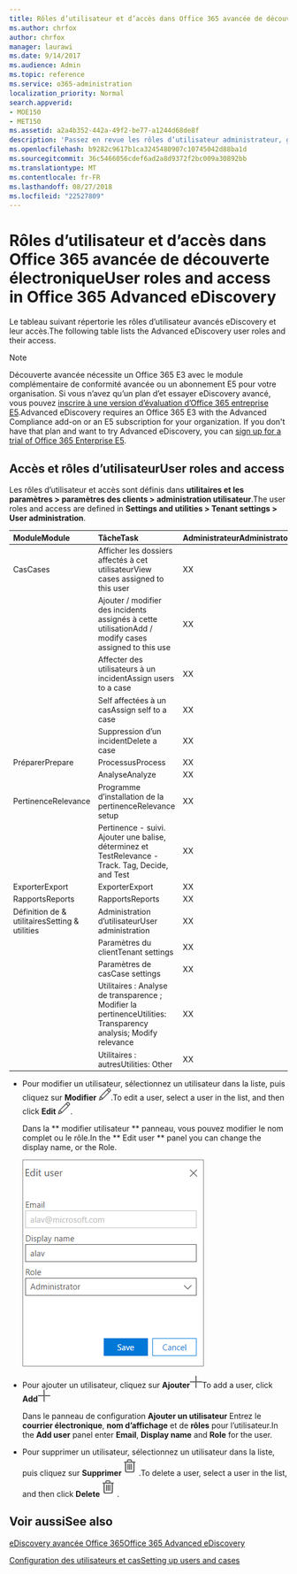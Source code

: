 ```yaml
---
title: Rôles d’utilisateur et d’accès dans Office 365 avancée de découverte électronique
ms.author: chrfox
author: chrfox
manager: laurawi
ms.date: 9/14/2017
ms.audience: Admin
ms.topic: reference
ms.service: o365-administration
localization_priority: Normal
search.appverid:
- MOE150
- MET150
ms.assetid: a2a4b352-442a-49f2-be77-a1244d68de8f
description: 'Passez en revue les rôles d’utilisateur administrateur, gestionnaire, réviseur et leur accès à des modules et des tâches dans Office 365 avancée de découverte électronique. '
ms.openlocfilehash: b9282c9617b1ca3245480907c10745042d88ba1d
ms.sourcegitcommit: 36c5466056cdef6ad2a8d9372f2bc009a30892bb
ms.translationtype: MT
ms.contentlocale: fr-FR
ms.lasthandoff: 08/27/2018
ms.locfileid: "22527809"
---
```

# <a name="user-roles-and-access-in-office-365-advanced-ediscovery"></a><span data-ttu-id="73c32-103">Rôles d’utilisateur et d’accès dans Office 365 avancée de découverte électronique</span><span class="sxs-lookup"><span data-stu-id="73c32-103">User roles and access in Office 365 Advanced eDiscovery</span></span>

<span data-ttu-id="73c32-104">Le tableau suivant répertorie les rôles d’utilisateur avancés eDiscovery et leur accès.</span><span class="sxs-lookup"><span data-stu-id="73c32-104">The following table lists the Advanced eDiscovery user roles and their access.</span></span>
  
> [!NOTE]
> <span data-ttu-id="73c32-p101">Découverte avancée nécessite un Office 365 E3 avec le module complémentaire de conformité avancée ou un abonnement E5 pour votre organisation. Si vous n’avez qu’un plan d’et essayer eDiscovery avancé, vous pouvez [inscrire à une version d’évaluation d’Office 365 entreprise E5](https://go.microsoft.com/fwlink/p/?LinkID=698279).</span><span class="sxs-lookup"><span data-stu-id="73c32-p101">Advanced eDiscovery requires an Office 365 E3 with the Advanced Compliance add-on or an E5 subscription for your organization. If you don't have that plan and want to try Advanced eDiscovery, you can [sign up for a trial of Office 365 Enterprise E5](https://go.microsoft.com/fwlink/p/?LinkID=698279).</span></span> 
  
## <a name="user-roles-and-access"></a><span data-ttu-id="73c32-107">Accès et rôles d’utilisateur</span><span class="sxs-lookup"><span data-stu-id="73c32-107">User roles and access</span></span>

<span data-ttu-id="73c32-108">Les rôles d’utilisateur et accès sont définis dans **utilitaires et les paramètres \> paramètres des clients \> administration utilisateur**.</span><span class="sxs-lookup"><span data-stu-id="73c32-108">The user roles and access are defined in **Settings and utilities \> Tenant settings \> User administration**.</span></span>
  
|<span data-ttu-id="73c32-109">**Module**</span><span class="sxs-lookup"><span data-stu-id="73c32-109">**Module**</span></span>|<span data-ttu-id="73c32-110">**Tâche**</span><span class="sxs-lookup"><span data-stu-id="73c32-110">**Task**</span></span>|<span data-ttu-id="73c32-111">**Administrateur**</span><span class="sxs-lookup"><span data-stu-id="73c32-111">**Administrator**</span></span>|<span data-ttu-id="73c32-112">**Manager**</span><span class="sxs-lookup"><span data-stu-id="73c32-112">**Manager**</span></span>|<span data-ttu-id="73c32-113">**Relecteur**</span><span class="sxs-lookup"><span data-stu-id="73c32-113">**Reviewer**</span></span>|
|:-----|:-----|:-----|:-----|:-----|
|<span data-ttu-id="73c32-114">Cas</span><span class="sxs-lookup"><span data-stu-id="73c32-114">Cases</span></span>  <br/> | <span data-ttu-id="73c32-115">Afficher les dossiers affectés à cet utilisateur</span><span class="sxs-lookup"><span data-stu-id="73c32-115">View cases assigned to this user</span></span>  <br/> |<span data-ttu-id="73c32-116">X</span><span class="sxs-lookup"><span data-stu-id="73c32-116">X</span></span>  <br/> |<span data-ttu-id="73c32-117">X</span><span class="sxs-lookup"><span data-stu-id="73c32-117">X</span></span>  <br/> |<span data-ttu-id="73c32-118">X</span><span class="sxs-lookup"><span data-stu-id="73c32-118">X</span></span>  <br/> |
|| <span data-ttu-id="73c32-119">Ajouter / modifier des incidents assignés à cette utilisation</span><span class="sxs-lookup"><span data-stu-id="73c32-119">Add / modify cases assigned to this use</span></span>  <br/> |<span data-ttu-id="73c32-120">X</span><span class="sxs-lookup"><span data-stu-id="73c32-120">X</span></span>  <br/> |<span data-ttu-id="73c32-121">X</span><span class="sxs-lookup"><span data-stu-id="73c32-121">X</span></span>  <br/> ||
|| <span data-ttu-id="73c32-122">Affecter des utilisateurs à un incident</span><span class="sxs-lookup"><span data-stu-id="73c32-122">Assign users to a case</span></span>  <br/> |<span data-ttu-id="73c32-123">X</span><span class="sxs-lookup"><span data-stu-id="73c32-123">X</span></span>  <br/> |<span data-ttu-id="73c32-124">X</span><span class="sxs-lookup"><span data-stu-id="73c32-124">X</span></span>  <br/> ||
|| <span data-ttu-id="73c32-125">Self affectées à un cas</span><span class="sxs-lookup"><span data-stu-id="73c32-125">Assign self to a case</span></span>  <br/> |<span data-ttu-id="73c32-126">X</span><span class="sxs-lookup"><span data-stu-id="73c32-126">X</span></span>  <br/> |||
||<span data-ttu-id="73c32-127">Suppression d’un incident</span><span class="sxs-lookup"><span data-stu-id="73c32-127">Delete a case</span></span>  <br/> |<span data-ttu-id="73c32-128">X</span><span class="sxs-lookup"><span data-stu-id="73c32-128">X</span></span>  <br/> |||
|<span data-ttu-id="73c32-129">Préparer</span><span class="sxs-lookup"><span data-stu-id="73c32-129">Prepare</span></span>  <br/> |<span data-ttu-id="73c32-130">Processus</span><span class="sxs-lookup"><span data-stu-id="73c32-130">Process</span></span>  <br/> |<span data-ttu-id="73c32-131">X</span><span class="sxs-lookup"><span data-stu-id="73c32-131">X</span></span>  <br/> |<span data-ttu-id="73c32-132">X</span><span class="sxs-lookup"><span data-stu-id="73c32-132">X</span></span>  <br/> ||
||<span data-ttu-id="73c32-133">Analyse</span><span class="sxs-lookup"><span data-stu-id="73c32-133">Analyze</span></span>  <br/> |<span data-ttu-id="73c32-134">X</span><span class="sxs-lookup"><span data-stu-id="73c32-134">X</span></span>  <br/> |<span data-ttu-id="73c32-135">X</span><span class="sxs-lookup"><span data-stu-id="73c32-135">X</span></span>  <br/> ||
|<span data-ttu-id="73c32-136">Pertinence</span><span class="sxs-lookup"><span data-stu-id="73c32-136">Relevance</span></span>  <br/> |<span data-ttu-id="73c32-137">Programme d’installation de la pertinence</span><span class="sxs-lookup"><span data-stu-id="73c32-137">Relevance setup</span></span>  <br/> |<span data-ttu-id="73c32-138">X</span><span class="sxs-lookup"><span data-stu-id="73c32-138">X</span></span>  <br/> |<span data-ttu-id="73c32-139">X</span><span class="sxs-lookup"><span data-stu-id="73c32-139">X</span></span>  <br/> ||
||<span data-ttu-id="73c32-140">Pertinence - suivi. Ajouter une balise, déterminez et Test</span><span class="sxs-lookup"><span data-stu-id="73c32-140">Relevance - Track. Tag, Decide, and Test</span></span>  <br/> |<span data-ttu-id="73c32-141">X</span><span class="sxs-lookup"><span data-stu-id="73c32-141">X</span></span>  <br/> |<span data-ttu-id="73c32-142">X</span><span class="sxs-lookup"><span data-stu-id="73c32-142">X</span></span>  <br/> |<span data-ttu-id="73c32-143">X</span><span class="sxs-lookup"><span data-stu-id="73c32-143">X</span></span>  <br/> |
|<span data-ttu-id="73c32-144">Exporter</span><span class="sxs-lookup"><span data-stu-id="73c32-144">Export</span></span>  <br/> |<span data-ttu-id="73c32-145">Exporter</span><span class="sxs-lookup"><span data-stu-id="73c32-145">Export</span></span>  <br/> |<span data-ttu-id="73c32-146">X</span><span class="sxs-lookup"><span data-stu-id="73c32-146">X</span></span>  <br/> |<span data-ttu-id="73c32-147">X</span><span class="sxs-lookup"><span data-stu-id="73c32-147">X</span></span>  <br/> ||
|<span data-ttu-id="73c32-148">Rapports</span><span class="sxs-lookup"><span data-stu-id="73c32-148">Reports</span></span>  <br/> |<span data-ttu-id="73c32-149">Rapports</span><span class="sxs-lookup"><span data-stu-id="73c32-149">Reports</span></span>  <br/> |<span data-ttu-id="73c32-150">X</span><span class="sxs-lookup"><span data-stu-id="73c32-150">X</span></span>  <br/> |<span data-ttu-id="73c32-151">X</span><span class="sxs-lookup"><span data-stu-id="73c32-151">X</span></span>  <br/> ||
|<span data-ttu-id="73c32-152">Définition de &amp; utilitaires</span><span class="sxs-lookup"><span data-stu-id="73c32-152">Setting &amp; utilities</span></span>  <br/> |<span data-ttu-id="73c32-153">Administration d’utilisateur</span><span class="sxs-lookup"><span data-stu-id="73c32-153">User administration</span></span>  <br/> |<span data-ttu-id="73c32-154">X</span><span class="sxs-lookup"><span data-stu-id="73c32-154">X</span></span>  <br/> |||
||<span data-ttu-id="73c32-155">Paramètres du client</span><span class="sxs-lookup"><span data-stu-id="73c32-155">Tenant settings</span></span>  <br/> |<span data-ttu-id="73c32-156">X</span><span class="sxs-lookup"><span data-stu-id="73c32-156">X</span></span>  <br/> |||
||<span data-ttu-id="73c32-157">Paramètres de cas</span><span class="sxs-lookup"><span data-stu-id="73c32-157">Case settings</span></span>  <br/> |<span data-ttu-id="73c32-158">X</span><span class="sxs-lookup"><span data-stu-id="73c32-158">X</span></span>  <br/> |<span data-ttu-id="73c32-159">X</span><span class="sxs-lookup"><span data-stu-id="73c32-159">X</span></span>  <br/> ||
||<span data-ttu-id="73c32-160">Utilitaires : Analyse de transparence ; Modifier la pertinence</span><span class="sxs-lookup"><span data-stu-id="73c32-160">Utilities: Transparency analysis; Modify relevance</span></span>  <br/> |<span data-ttu-id="73c32-161">X</span><span class="sxs-lookup"><span data-stu-id="73c32-161">X</span></span>  <br/> |<span data-ttu-id="73c32-162">X</span><span class="sxs-lookup"><span data-stu-id="73c32-162">X</span></span>  <br/> |<span data-ttu-id="73c32-163">X</span><span class="sxs-lookup"><span data-stu-id="73c32-163">X</span></span>  <br/> |
||<span data-ttu-id="73c32-164">Utilitaires : autres</span><span class="sxs-lookup"><span data-stu-id="73c32-164">Utilities: Other</span></span>  <br/> |<span data-ttu-id="73c32-165">X</span><span class="sxs-lookup"><span data-stu-id="73c32-165">X</span></span>  <br/> |<span data-ttu-id="73c32-166">X</span><span class="sxs-lookup"><span data-stu-id="73c32-166">X</span></span>  <br/> ||
   
- <span data-ttu-id="73c32-167">Pour modifier un utilisateur, sélectionnez un utilisateur dans la liste, puis cliquez sur **Modifier** ![icône Modifier](media/3d613660-7602-4df2-bdb9-14e9ca2f9cf2.png).</span><span class="sxs-lookup"><span data-stu-id="73c32-167">To edit a user, select a user in the list, and then click **Edit** ![Edit icon](media/3d613660-7602-4df2-bdb9-14e9ca2f9cf2.png).</span></span>
    
    <span data-ttu-id="73c32-168">Dans la ** modifier utilisateur ** panneau, vous pouvez modifier le nom complet ou le rôle.</span><span class="sxs-lookup"><span data-stu-id="73c32-168">In the ** Edit user ** panel you can change the display name, or the Role.</span></span> 
    
    ![Capture de Screnn du Panneau de modification des utilisateurs dans l’administration des utilisateurs](media/a939f86b-9c88-4543-a560-6d33a9af90f9.png)
  
- <span data-ttu-id="73c32-170">Pour ajouter un utilisateur, cliquez sur **Ajouter**![icône Ajouter](media/c2dd8b3a-5a22-412c-a7fa-143f5b2b5612.png)</span><span class="sxs-lookup"><span data-stu-id="73c32-170">To add a user, click **Add**![add icon](media/c2dd8b3a-5a22-412c-a7fa-143f5b2b5612.png)</span></span>
  
    <span data-ttu-id="73c32-171">Dans le panneau de configuration **Ajouter un utilisateur** Entrez le **courrier électronique**, **nom d’affichage** et de **rôles** pour l’utilisateur.</span><span class="sxs-lookup"><span data-stu-id="73c32-171">In the **Add user** panel enter **Email**, **Display name** and **Role** for the user.</span></span> 
    
- <span data-ttu-id="73c32-172">Pour supprimer un utilisateur, sélectionnez un utilisateur dans la liste, puis cliquez sur **Supprimer**![icône de suppression](media/87565fbb-5147-4f22-9ed7-1c18ce664392.png).</span><span class="sxs-lookup"><span data-stu-id="73c32-172">To delete a user, select a user in the list, and then click **Delete**![Delete icon](media/87565fbb-5147-4f22-9ed7-1c18ce664392.png).</span></span>
    
## <a name="see-also"></a><span data-ttu-id="73c32-173">Voir aussi</span><span class="sxs-lookup"><span data-stu-id="73c32-173">See also</span></span>

[<span data-ttu-id="73c32-174">eDiscovery avancée Office 365</span><span class="sxs-lookup"><span data-stu-id="73c32-174">Office 365 Advanced eDiscovery</span></span>](office-365-advanced-ediscovery.md)
  
[<span data-ttu-id="73c32-175">Configuration des utilisateurs et cas</span><span class="sxs-lookup"><span data-stu-id="73c32-175">Setting up users and cases</span></span>](set-up-users-and-cases-in-advanced-ediscovery.md)

